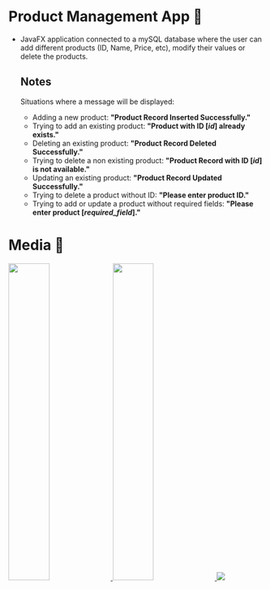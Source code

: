 # Product Management App 🍎
 
- JavaFX application connected to a mySQL database where the user can add different products (ID, Name, Price, etc), modify their values or delete the products.

  ## Notes
  Situations where a message will be displayed:
  - Adding a new product: **"Product Record Inserted Successfully."**
  - Trying to add an existing product: **"Product with ID [_id_] already exists."**
  - Deleting an existing product: **"Product Record Deleted Successfully."**
  - Trying to delete a non existing product: **"Product Record with ID [_id_] is not available."**
  - Updating an existing product: **"Product Record Updated Successfully."**
  - Trying to delete a product without ID: **"Please enter product ID."**
  - Trying to add or update a product without required fields: **"Please enter product [_required_field_]."**
  

# Media 📸

<a href='https://github.com/selenemgr/Product-Management-App/assets/109647202/b1a3609c-d903-4cee-8212-2768435d8ba4' target='_blank'>
  <img width='40%' src='https://github.com/selenemgr/Product-Management-App/assets/109647202/b1a3609c-d903-4cee-8212-2768435d8ba4'/>
</a>

<a href='https://github.com/selenemgr/Product-Management-App/assets/109647202/b318c261-2734-488c-aae0-ea9ea4fede04' target='_blank'>
  <img width='40%' src='https://github.com/selenemgr/Product-Management-App/assets/109647202/b318c261-2734-488c-aae0-ea9ea4fede04'/>
</a>

<a href='https://github.com/selenemgr/Product-Management-App/assets/109647202/9e883448-afc0-4a41-a933-bf689d5c8c2c' target='_blank'>
  <img src='https://github.com/selenemgr/Product-Management-App/assets/109647202/9e883448-afc0-4a41-a933-bf689d5c8c2c'/>
</a>


